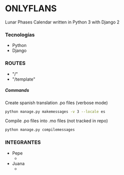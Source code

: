 # ONLYFLANS
Lunar Phases Calendar written in Python 3 with Django 2

### Tecnologías
- Python
- Django

### ROUTES
- "/" 
- "/template" 


##### Commands
Create spanish translation .po files (verbose mode)
``` bash
python manage.py makemessages -v 3 --locale es
```

Compile .po files into .mo files (not tracked in repo)
``` bash
python manage.py compilemessages
```

### INTEGRANTES 
- Pepe
    - <enlace github>
- Juana
    - <enlace github>

